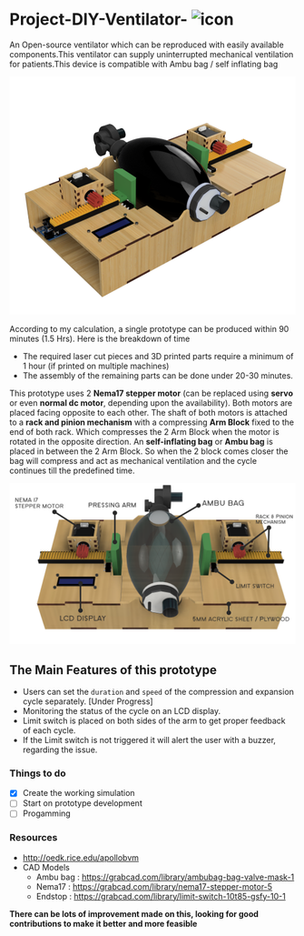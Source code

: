 # Project-DIY-Ventilator- ![icon](https://img.icons8.com/color/48/000000/patient-oxygen-mask.png "icon")

An Open-source ventilator which can be reproduced with easily available components.This ventilator can supply uninterrupted mechanical ventilation for patients.This device is compatible with Ambu bag / self inflating bag

![Prototype](https://raw.githubusercontent.com/Mayoogh/Project-DIY-Ventilator/master/Reference%20Photos/Render1.png)

According to my calculation, a single prototype can be produced within 90 minutes (1.5 Hrs).
Here is the breakdown of time 
+ The required laser cut pieces and 3D printed parts require a minimum of 1 hour (if printed on multiple machines)
+ The assembly of the remaining parts can be done under 20-30 minutes. 

This prototype uses 2 **Nema17 stepper motor** (can be replaced using **servo** or even **normal dc motor**, depending upon the availability). Both motors are placed facing opposite to each other. The shaft of both motors is attached to a **rack and pinion mechanism** with a compressing **Arm Block** fixed to the end of both rack. Which compresses the 2 Arm Block when the motor is rotated in the opposite direction. An **self-inflating bag** or **Ambu bag** is placed in between the 2 Arm Block. So when the 2 block comes closer the bag will compress and act as mechanical ventilation and the cycle continues till the predefined time.

![Prototype](https://raw.githubusercontent.com/Mayoogh/Project-DIY-Ventilator/master/Reference%20Photos/Snapshot%201.png)

## The Main Features of this prototype
 + Users can set the `duration` and `speed` of the compression and expansion cycle separately. [Under Progress]
 + Monitoring the status of the cycle on an LCD display.
 + Limit switch is placed on both sides of the arm to get proper feedback of each cycle.
 + If the Limit switch is not triggered it will alert the user with a buzzer, regarding the issue.
 
 ### Things to do
 - [x] Create the working simulation
 - [ ] Start on prototype development 
 - [ ] Progamming
 
 ### Resources 

+ http://oedk.rice.edu/apollobvm
+ CAD Models
   - Ambu bag : https://grabcad.com/library/ambubag-bag-valve-mask-1
   - Nema17   : https://grabcad.com/library/nema17-stepper-motor-5
   - Endstop  : https://grabcad.com/library/limit-switch-10t85-gsfy-10-1
   

**There can be lots of improvement made on this, looking for good contributions to make it better and more feasible**
